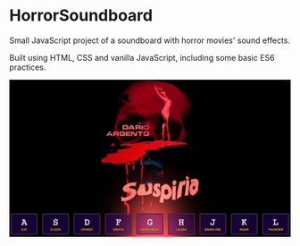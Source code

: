 # HorrorSoundboard
Small JavaScript project of a soundboard with horror movies' sound effects.

Built using HTML, CSS and vanilla JavaScript, including some basic ES6 practices.

<img src="https://github.com/TheManuGarcia/HorrorSoundboard/blob/master/img/projectscreenshot.png">
